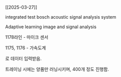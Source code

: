[[2025-03-27]]


integrated test bosch acoustic signal analysis system

Adaptive learning image and signal analysis

1178라인 - 마이크 센서

1175, 1176 - 가속도계

로 데이터 입력받음.

트레이닝 시에는 양품만 러닝시키며, 400개 정도 진행함.
